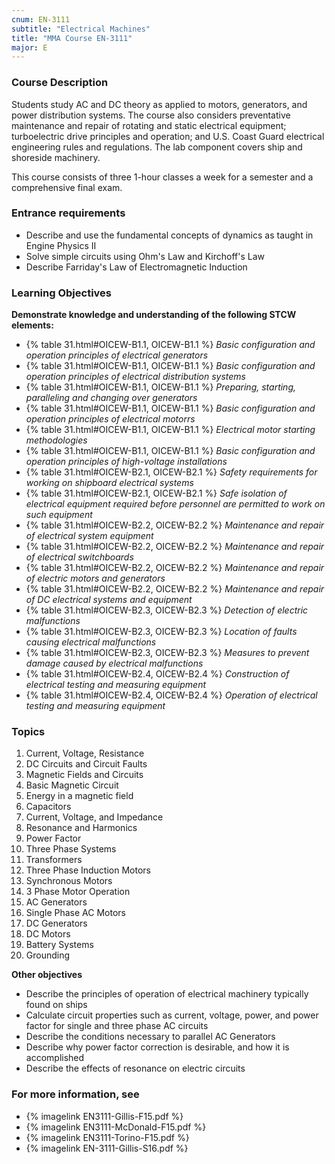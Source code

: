 ```yaml
---
cnum: EN-3111
subtitle: "Electrical Machines"
title: "MMA Course EN-3111"
major: E
---
```


### Course Description

Students study AC and DC theory as applied to motors, generators, and power distribution systems. The course also considers preventative maintenance and repair of rotating and static electrical equipment; turboelectric drive principles and operation; and U.S. Coast Guard electrical engineering rules and regulations. The lab component covers ship and shoreside machinery.

This course consists of three 1-hour classes a week for a semester and a comprehensive final exam.

### Entrance requirements

* Describe and use the fundamental concepts of dynamics as taught in Engine Physics II
* Solve simple circuits using Ohm's Law and Kirchoff's Law
* Describe Farriday's Law of Electromagnetic Induction


### Learning Objectives

**Demonstrate knowledge and understanding of the following STCW elements:**

* {% table 31.html#OICEW-B1.1, OICEW-B1.1 %} *Basic configuration and operation principles of electrical generators*
* {% table 31.html#OICEW-B1.1, OICEW-B1.1 %} *Basic configuration and operation principles of electrical distribution systems*
* {% table 31.html#OICEW-B1.1, OICEW-B1.1 %} *Preparing, starting, paralleling and changing over generators*
* {% table 31.html#OICEW-B1.1, OICEW-B1.1 %} *Basic configuration and operation principles of electrical motorrs*
* {% table 31.html#OICEW-B1.1, OICEW-B1.1 %} *Electrical motor starting methodologies*
* {% table 31.html#OICEW-B1.1, OICEW-B1.1 %} *Basic configuration and operation principles of high-voltage installations*
* {% table 31.html#OICEW-B2.1, OICEW-B2.1 %} *Safety requirements for working on shipboard electrical systems*
* {% table 31.html#OICEW-B2.1, OICEW-B2.1 %} *Safe isolation of electrical equipment required before personnel are permitted to work on such equipment*
* {% table 31.html#OICEW-B2.2, OICEW-B2.2 %} *Maintenance and repair of electrical system equipment*
* {% table 31.html#OICEW-B2.2, OICEW-B2.2 %} *Maintenance and repair of electrical switchboards*
* {% table 31.html#OICEW-B2.2, OICEW-B2.2 %} *Maintenance and repair of electric motors and generators*
* {% table 31.html#OICEW-B2.2, OICEW-B2.2 %} *Maintenance and repair of DC electrical systems and equipment*
* {% table 31.html#OICEW-B2.3, OICEW-B2.3 %} *Detection of electric malfunctions*
* {% table 31.html#OICEW-B2.3, OICEW-B2.3 %} *Location of faults causing electrical malfunctions*
* {% table 31.html#OICEW-B2.3, OICEW-B2.3 %} *Measures to prevent damage caused by electrical malfunctions*
* {% table 31.html#OICEW-B2.4, OICEW-B2.4 %} *Construction of electrical testing and measuring equipment*
* {% table 31.html#OICEW-B2.4, OICEW-B2.4 %} *Operation of electrical testing and measuring equipment*


### Topics

1. Current, Voltage, Resistance
2. DC Circuits and Circuit Faults
3. Magnetic Fields and Circuits
4. Basic Magnetic Circuit
5. Energy in a magnetic field
6. Capacitors
7. Current, Voltage, and Impedance
8. Resonance and Harmonics
9. Power Factor
10. Three Phase Systems
11. Transformers
12. Three Phase Induction Motors
13. Synchronous Motors
14. 3 Phase Motor Operation
15. AC Generators
16. Single Phase AC Motors
17. DC Generators
18. DC Motors
19. Battery Systems
20. Grounding



**Other objectives**


* Describe the principles of operation of electrical machinery typically found on ships
* Calculate circuit properties such as current, voltage, power, and power factor for single and three phase AC circuits
* Describe the conditions necessary to parallel AC Generators
* Describe why power factor correction is desirable, and how it is accomplished
* Describe the effects of resonance on electric circuits


### For more information, see 

* {% imagelink EN3111-Gillis-F15.pdf %} 
* {% imagelink EN3111-McDonald-F15.pdf %} 
* {% imagelink EN3111-Torino-F15.pdf %} 
* {% imagelink EN-3111-Gillis-S16.pdf %} 



